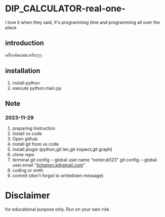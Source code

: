 # DIP_CALCULATOR-real-one-
I love it when they said, it's programming time and programming all over the place.

## introduction
เครื่องคิดเลขนะครับๆๆๆ

## installation
1. install python
2. execute python.main.py

## Note
### 2023-11-29
1. preparing Instruction
2. Install vs code
3. Open github
3. install git from vs code
4. install plugin (python,git len,git inspect,git graph)
5. clone repo 
6. terminal git config --global user.name "nonkrub123"     git config --global user.email "tichanon.k@gmail.com"
7. coding or smth
8. commit (don't forgot to writedown message)
# Disclaimer
for educational purpose only. Run on your own risk.